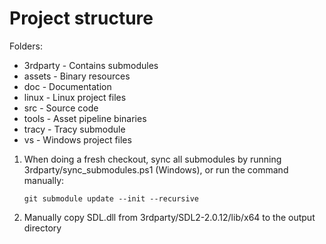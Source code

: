 # Project structure
Folders:
* 3rdparty - Contains submodules
* assets - Binary resources
* doc - Documentation
* linux - Linux project files
* src - Source code
* tools - Asset pipeline binaries
* tracy - Tracy submodule
* vs - Windows project files

1. When doing a fresh checkout, sync all submodules by running 3rdparty/sync_submodules.ps1 (Windows), or run the command manually:

    ```git submodule update --init --recursive```

2. Manually copy SDL.dll from 3rdparty/SDL2-2.0.12/lib/x64 to the output directory

